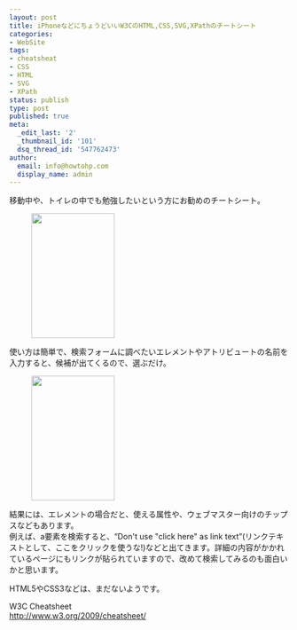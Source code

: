```yaml
---
layout: post
title: iPhoneなどにちょうどいいW3CのHTML,CSS,SVG,XPathのチートシート
categories:
- WebSite
tags:
- cheatsheat
- CSS
- HTML
- SVG
- XPath
status: publish
type: post
published: true
meta:
  _edit_last: '2'
  _thumbnail_id: '101'
  dsq_thread_id: '547762473'
author:
  email: info@howtohp.com
  display_name: admin
---
```

移動中や、トイレの中でも勉強したいという方にお勧めのチートシート。

<figure class="bordered">
<img src="http://howtohp.com/wp/wp-content/uploads/2009/11/w3c-cheatsheet_autocomplete1-e1292112525420.jpg" alt="" title="W3C Cheat Sheet:1" width="150" height="225" class="alignleft size-full wp-image-131" /><br />
</figure>

使い方は簡単で、検索フォームに調べたいエレメントやアトリビュートの名前を入力すると、候補が出てくるので、選ぶだけ。

<figure class="bordered">
<img src="http://howtohp.com/wp/wp-content/uploads/2009/11/w3c-cheatsheat-e1292112450202.jpg" alt="" title="Cheat Sheet:2" width="150" height="225" class="alignleft size-full wp-image-130" /><br />
</figure>

結果には、エレメントの場合だと、使える属性や、ウェブマスター向けのチップスなどもあります。  
例えば、a要素を検索すると、<q>Don't use "click here" as link text</q>(リンクテキストとして、ここをクリックを使うな!)などと出てきます。詳細の内容がかかれているページにもリンクが貼られていますので、改めて検索してみるのも面白いかと思います。

HTML5やCSS3などは、まだないようです。

W3C Cheatsheet  
<a href="http://www.w3.org/2009/cheatsheet/" rel="external" class="external">http://www.w3.org/2009/cheatsheet/</a>
